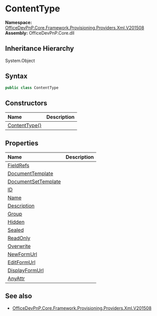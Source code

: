 # ContentType
  

**Namespace:** [OfficeDevPnP.Core.Framework.Provisioning.Providers.Xml.V201508](OfficeDevPnP.Core.Framework.Provisioning.Providers.Xml.V201508.md)  
**Assembly:** OfficeDevPnP.Core.dll  
## Inheritance Hierarchy
System.Object  
## Syntax
```C#
public class ContentType
```
## Constructors
|**Name**|**Description**|
|:-----|:-----|
| [ContentType()](OfficeDevPnP.Core.Framework.Provisioning.Providers.Xml.V201508.ContentType.ctor1.md) | 
## Properties
|**Name**|**Description**|
|:-----|:-----|
| [FieldRefs](OfficeDevPnP.Core.Framework.Provisioning.Providers.Xml.V201508.ContentType.FieldRefs.md) | 
| [DocumentTemplate](OfficeDevPnP.Core.Framework.Provisioning.Providers.Xml.V201508.ContentType.DocumentTemplate.md) | 
| [DocumentSetTemplate](OfficeDevPnP.Core.Framework.Provisioning.Providers.Xml.V201508.ContentType.DocumentSetTemplate.md) | 
| [ID](OfficeDevPnP.Core.Framework.Provisioning.Providers.Xml.V201508.ContentType.ID.md) | 
| [Name](OfficeDevPnP.Core.Framework.Provisioning.Providers.Xml.V201508.ContentType.Name.md) | 
| [Description](OfficeDevPnP.Core.Framework.Provisioning.Providers.Xml.V201508.ContentType.Description.md) | 
| [Group](OfficeDevPnP.Core.Framework.Provisioning.Providers.Xml.V201508.ContentType.Group.md) | 
| [Hidden](OfficeDevPnP.Core.Framework.Provisioning.Providers.Xml.V201508.ContentType.Hidden.md) | 
| [Sealed](OfficeDevPnP.Core.Framework.Provisioning.Providers.Xml.V201508.ContentType.Sealed.md) | 
| [ReadOnly](OfficeDevPnP.Core.Framework.Provisioning.Providers.Xml.V201508.ContentType.ReadOnly.md) | 
| [Overwrite](OfficeDevPnP.Core.Framework.Provisioning.Providers.Xml.V201508.ContentType.Overwrite.md) | 
| [NewFormUrl](OfficeDevPnP.Core.Framework.Provisioning.Providers.Xml.V201508.ContentType.NewFormUrl.md) | 
| [EditFormUrl](OfficeDevPnP.Core.Framework.Provisioning.Providers.Xml.V201508.ContentType.EditFormUrl.md) | 
| [DisplayFormUrl](OfficeDevPnP.Core.Framework.Provisioning.Providers.Xml.V201508.ContentType.DisplayFormUrl.md) | 
| [AnyAttr](OfficeDevPnP.Core.Framework.Provisioning.Providers.Xml.V201508.ContentType.AnyAttr.md) | 
## See also
- [OfficeDevPnP.Core.Framework.Provisioning.Providers.Xml.V201508](OfficeDevPnP.Core.Framework.Provisioning.Providers.Xml.V201508.md)

